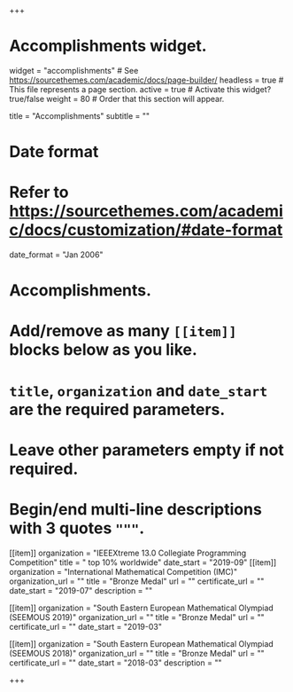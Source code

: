 +++
# Accomplishments widget.
widget = "accomplishments"  # See https://sourcethemes.com/academic/docs/page-builder/
headless = true    # This file represents a page section.
active = true  # Activate this widget? true/false
weight = 80  # Order that this section will appear.

title = "Accomplishments"
subtitle = ""

# Date format
#   Refer to https://sourcethemes.com/academic/docs/customization/#date-format
date_format = "Jan 2006"

# Accomplishments.
#   Add/remove as many `[[item]]` blocks below as you like.
#   `title`, `organization` and `date_start` are the required parameters.
#   Leave other parameters empty if not required.
#   Begin/end multi-line descriptions with 3 quotes `"""`.

[[item]]
organization = "IEEEXtreme 13.0 Collegiate Programming Competition"
title = " top 10% worldwide"
date_start = "2019-09"
[[item]]
  organization = "International Mathematical Competition (IMC)"
  organization_url = ""
  title = "Bronze Medal"
  url = ""
  certificate_url = ""
  date_start = "2019-07"
  description = ""
  
[[item]]
  organization = "South Eastern European Mathematical Olympiad (SEEMOUS 2019)"
  organization_url = ""
  title = "Bronze Medal"
  url = ""
  certificate_url = ""
  date_start = "2019-03"
  
[[item]]
  organization = "South Eastern European Mathematical Olympiad (SEEMOUS 2018)"
  organization_url = ""
  title = "Bronze Medal"
  url = ""
  certificate_url = ""
  date_start = "2018-03"
  description = ""
  

  
+++

